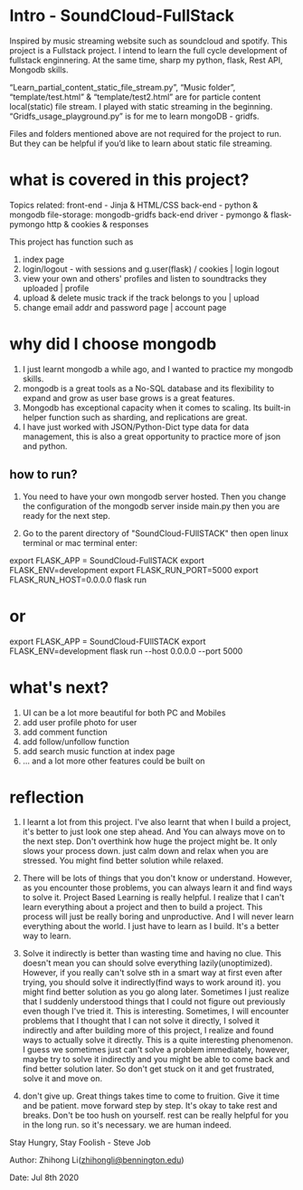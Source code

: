# Intro - SoundCloud-FullStack
Inspired by music streaming website such as soundcloud and spotify.
This project is a Fullstack project. I intend to learn the full cycle
development of fullstack enginnering. At the same time, sharp my 
python, flask, Rest API, Mongodb skills. 

“Learn_partial_content_static_file_stream.py”,  “Music folder”, “template/test.html” & “template/test2.html” are for particle content local(static) file stream. I played with static streaming in the beginning. 
“Gridfs_usage_playground.py” is for me to learn mongoDB - gridfs. 

Files and folders mentioned above are not required for the project to run. But they can be helpful if you’d like to learn about static file streaming. 


# what is covered in this project?
Topics related:
front-end - Jinja & HTML/CSS
back-end - python & mongodb
file-storage: mongodb-gridfs
back-end driver - pymongo & flask-pymongo 
http & cookies & responses


This project has function such as
1. index page
2. login/logout - with sessions and g.user(flask) / cookies | login logout
3. view your own and others' profiles and listen to soundtracks they uploaded | profile
4. upload & delete music track if the track belongs to you | upload
5. change email addr and password page | account page


# why did I choose mongodb
1. I just learnt mongodb a while ago, and I wanted to practice my mongodb skills.
2. mongodb is a great tools as a No-SQL database and its flexibility to expand and grow
as user base grows is a great features. 
3. Mongodb has exceptional capacity when it comes to scaling. Its built-in helper function
such as sharding, and replications are great.
4. I have just worked with JSON/Python-Dict type data for data management, this is also a 
great opportunity to practice more of json and python. 


## how to run?
1. You need to have your own mongodb server hosted. 
Then you change the configuration of the mongodb server inside main.py
then you are ready for the next step.

2. Go to the parent directory of "SoundCloud-FUllSTACK"
then open linux terminal or mac terminal enter:

export FLASK_APP = SoundCloud-FullSTACK
export FLASK_ENV=development
export FLASK_RUN_PORT=5000
export FLASK_RUN_HOST=0.0.0.0
flask run

# or 
export FLASK_APP = SoundCloud-FUllSTACK
export FLASK_ENV=development
flask run --host 0.0.0.0 --port 5000


# what's next?
1. UI can be a lot more beautiful for both PC and Mobiles
2. add user profile photo for user
3. add comment function
4. add follow/unfollow function
5. add search music function at index page
6. ... and a lot more other features could be built on

# reflection
1. I learnt a lot from this project.
I've also learnt that when I build a project, it's better to just look
one step ahead. And You can always move on to the next step. Don't overthink
how huge the project might be. It only slows your process down. just calm down
and relax when you are stressed. You might find better solution while relaxed.

2. There will be lots of things that you don't know or understand. However, as
you encounter those problems, you can always learn it and find ways to solve it.
Project Based Learning is really helpful. I realize that I can't learn everything
about a project and then to build a project. This process will just be really boring
and unproductive. And I will never learn everything about the world. I just have to learn
as I build. It's a better way to learn. 


3. Solve it indirectly is better than wasting time and having no clue. This doesn't mean
you can should solve everything lazily(unoptimized). However, if you really can't solve 
sth in a smart way at first even after trying, you should solve it indirectly(find ways
to work around it). you might find better solution as you go along later.
Sometimes I just realize that I suddenly understood things that I could not figure out
previously even though I've tried it. This is interesting. Sometimes, I will encounter 
problems that I thought that I can not solve it directly, I solved it indirectly and 
after building more of this project, I realize and found ways to actually solve it directly.
This is a quite interesting phenomenon. I guess we sometimes just can't solve a problem
immediately, however, maybe try to solve it indirectly and you might be able to come back 
and find better solution later. So don't get stuck on it and get frustrated, solve it and
move on. 

4. don't give up. Great things takes time to come to fruition. Give it time and be patient.
move forward step by step. It's okay to take rest and breaks. Don't be too hush on yourself.
rest can be really helpful for you in the long run. so it's necessary. we are human indeed.


Stay Hungry, Stay Foolish - Steve Job

Author: Zhihong Li(zhihongli@bennington.edu)

Date: Jul 8th 2020
